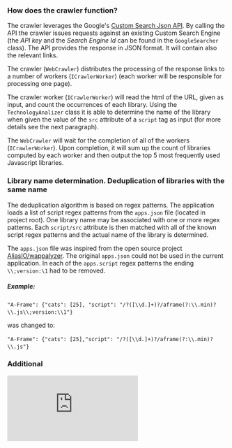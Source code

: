 ### How does the crawler function?

The crawler leverages the Google's [Custom Search Json API](https://developers.google.com/custom-search/v1/introduction). 
By calling the API the crawler issues requests against an existing Custom Search Engine (the _API key_ and the 
_Search Engine Id_ can be found in the `GoogleSearcher` class). The API provides the response in JSON format. It will
contain also the relevant links.

The crawler (`WebCrawler`) distributes the processing of the response links to a number of workers (`ICrawlerWorker`) 
(each worker will be responsible for processing one page).

The crawler worker (`ICrawlerWorker`) will read the html of the URL, given as input, and count the occurrences
of each library. Using the `TechnologyAnalizer` class it is able to determine the name of the library when given the
value of the `src` attribute of a `script` tag as input (for more details see the next paragraph). 

The `WebCrawler` will wait for the completion of all of the workers (`ICrawlerWorker`). Upon completion, it will sum up the 
count of libraries computed by each worker and then output the top 5 most frequently used Javascript libraries.

### Library name determination. Deduplication of libraries with the same name

The deduplication algorithm is based on regex patterns. The application loads a list of script regex patterns from the
`apps.json` file (located in project root). One library name may be associated with one or more regex patterns. 
Each `script/src` attribute is then matched with all of the known script regex patterns and the actual name of
the library is determined.

The `apps.json` file was inspired from the open source project [AliasIO/wappalyzer](https://github.com/AliasIO/wappalyzer).
The original `apps.json` could not be used in the current application. In each of the `apps.script` regex patterns 
the ending `\\;version:\1` had to be removed. 

##### Example:

`"A-Frame": {"cats": [25], "script": "/?([\\d.]+)?/aframe(?:\\.min)?\\.js\\;version:\\1"}`

was changed to:

`"A-Frame": {"cats": [25],"script": "/?([\\d.]+)?/aframe(?:\\.min)?\\.js"}`

### Additional

![Class diagram](https://github.com/GiVanx/web-crawler/blob/master/docs/class-diagram.pdf)